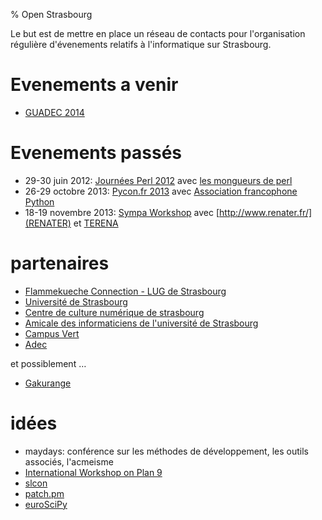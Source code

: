 % Open Strasbourg

Le but est de mettre en place un réseau de contacts pour l'organisation
régulière d'évenements relatifs à l'informatique sur Strasbourg.

# Evenements a venir

* [GUADEC 2014](http://www.gnome.org/press/2012/11/gnome-to-hold-guadec-2013-in-brno-guadec-2014-in-strasbourg/)

# Evenements passés

* 29-30 juin 2012:     [Journées Perl 2012](http://journeesperl.fr/fpw2012/index.html) avec [les mongueurs de perl](http://www.mongueurs.net/)
* 26-29 octobre 2013:  [Pycon.fr 2013](http://www.pycon.fr/2013/) avec [Association francophone Python](http://www.afpy.org/)
* 18-19 novembre 2013: [Sympa Workshop](https://www.sympa.org/doc/formation/sympa_workshop) avec [http://www.renater.fr/](RENATER) et [TERENA](http://www.terena.org/)

# partenaires

* [Flammekueche Connection - LUG de Strasbourg](http://strasbourg.linuxfr.org/)
* [Université de Strasbourg](http://unistra.fr)
* [Centre de culture numérique de strasbourg](https://services-numeriques.unistra.fr/culture-numerique/centre-de-culture-numerique.html)
* [Amicale des informaticiens de l'université de Strasbourg](http://www-aius.u-strasbg.fr/)
* [Campus Vert](http://campusvert.u-strasbg.fr/)
* [Adec](http://www.adec.fr/)

et possiblement …

* [Gakurange](http://gakurange.com)

# idées

* maydays: conférence sur les méthodes de développement, les outils associés, l'acmeisme 
* [International Workshop on Plan 9](http://iwp9.org/)
* [slcon](http://suckless.org/conference)
* [patch.pm](http://patch.pm/)
* [euroSciPy](https://www.euroscipy.org/)

